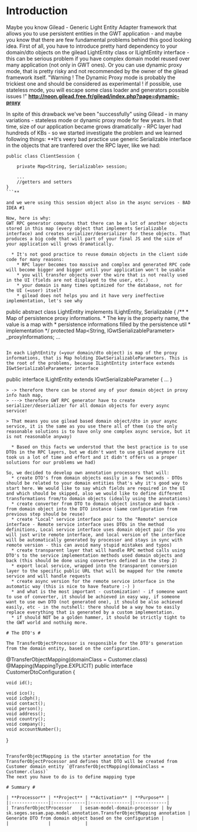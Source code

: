 # Introduction #

Maybe you know Gilead - Generic Light Entity Adapter framework that allows you to use persistent entities in the GWT application - and maybe you know that there are few fundamental problems behind this good looking idea.
First of all, you have to introduce pretty hard dependency to your domain/dto objects on the gilead LightEntity class or ILightEntity interface - this can be serious problem if you have complex domain model reused over many application (not only in GWT ones). Or you can use dynamic proxy mode, that is pretty risky and not recommended by the owner of the gilead framework itself.
"Warning !
The Dynamic Proxy mode is probably the trickiest one and should be considered as experimental ! if possible, use stateless mode, you will escape some class loader and generators possible issues !"
**http://noon.gilead.free.fr/gilead/index.php?page=dynamic-proxy**

In spite of this drawback we've been "successfully" using Gilead - in many variations - stateless mode or dynamic proxy mode for few years. In that time, size of our application became grows dramatically - RPC layer had hundreds of KBs - so we started investigate the problem and we learned following things:
**It's veery bad practice use generic Serializable interface in the objects that are tranfered over the RPC layer, like we had:
```
public class ClientSession {

	private Map<String, Serializable> session;
	
	...
	//getters and setters
}
```**

and we were using this session object also in the async services - BAD IDEA #1

Now, here is why:
GWT RPC generator computes that there can be a lot of another objects stored in this map (every object that implements Serializable interface) and creates serializer/deserializer for these objects. That produces a big code that will part of your final JS and the size of your application will grows dramatically.

  * It's not good practice to reuse domain objects in the client side code for many reasons:
    * RPC layer becomes too massive and complex and generated RPC code will become bigger and bigger until your application won't be usable
    * you will transfer objects over the wire that is not really used in the UI (fields are not displayed to the user, etc.)
    * your domain is many times optimized for the database, not for the UI (=user) itself
    * gilead does not helps you and it have very ineffective implementation, let's see why

```
public abstract class LightEntity implements ILightEntity, Serializable
{
	/**
	 * Map of persistence proxy informations.
	 * The key is the property name, the value is a map with
	 * persistence informations filled by the persistence util
	 * implementation
	 */
	protected Map<String, IGwtSerializableParameter> _proxyInformations;
	...
```

In each LightEntity (=your domain/dto object) is map of the proxy informations, that is Map holding IGwtSerializableParameters. This is the root of the problems, because ILightEntity interface extends IGwtSerializableParameter interface
```
public interface ILightEntity extends IGwtSerializableParameter {
	...
}
```
> -> therefore there can be stored any of your domain object in proxy info hash map,
> ---> therefore GWT RPC generator have to create serializer/deserializer for all domain objects for every async service!

> That means you use gilead based domain object/dto in your async service, it is the same as you use there all of them (so the only reasonable solutions is to have only one complex async service, but it is not reasonable anyway)

  * Based on this facts we understod that the best practice is to use DTOs in the RPC layers, but we didn't want to use gilead anymore (it took us a lot of time and effort and it didn't offers us a proper solutions for our problems we had)

So, we decided to develop own annotation processors that will:
  * create DTO's from domain objects easily in a few seconds - DTOs should be related to your domain entities that's why it's good way to start here. We would like to say which fields are required in the UI and which should be skipped, also we would like to define different transformations from/to domain objects (ideally using the annotations)
  * create converter from DTO to domain object instance and back - from domain object into the DTO instance (same configuration from previous step should be reuse)
  * create "Local" service interface pair to the "Remote" service interface - Remote service interface uses DTOs in the method definitions, Local service interface uses domain object pair (So you will just write remote interface, and local version of the interface will be automatically generated by processor and stays in sync with remote version - this can avoid many stupid mistakes and typos)
  * create transparent layer that will handle RPC method calls using DTO's to the service implementation methods used domain objects and back (this should be done using converters defined in the step 2)
  * export local service, wrapped into the transparent conversion layer to the specific public URL that will be mapped for the remote service and will handle requests
  * create async version for the remote service interface in the automatic way (this is nice to have feature :-) )
  * and what is the most important - customization! - if someone want to use of converter, it should be achieved in easy way, if someone want to use own DTO (not generated one), it should be also achieved easily, etc - in the nutshell: there should be a way how to easily replace everything that is generated by a custom implementation.
  * if should NOT be a golden hammer, it should be strictly tight to the GWT world and nothing more.

# The DTO's #

The TransferObjectProcessor is responsible for the DTO's generation from the domain entity, based on the configuration.

```
@TransferObjectMapping(domainClass = Customer.class)
@Mapping(MappingType.EXPLICIT)
public interface CustomerDtoConfiguration {

	void id();
	
	void ico();
	void icDph();
	void contact();
	void person();
	void address();
	void country();
	void company();
	void accountNumber();
}
```

TransferObjectMapping is the starter annotation for the TransferObjectProcessor and defines that DTO will be created from Customer domain entity `@TransferObjectMapping(domainClass = Customer.class)`
The next you have to do is to define mapping type

# Summary #

| **Processor** | **Project** | **Activation** | **Purpose** |
|:--------------|:------------|:---------------|:------------|
| TransferObjectProcessor 	| sesam-model-domain-processor | by sk.seges.sesam.pap.model.annotation.TransferObjectMapping annotation | Generate DTO from domain object based on the configuration |
|               |             |